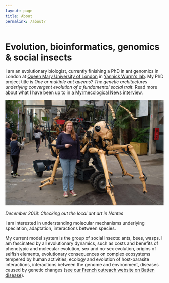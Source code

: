```yaml
---
layout: page
title: About
permalink: /about/
---
```

# Evolution, bioinformatics, genomics & social insects

I am an evolutionary biologist, currently finishing a PhD in ant genomics in London at [Queen Mary University of London](http://www.sbcs.qmul.ac.uk/research/) in [Yannick Wurm's lab](https://wurmlab.github.io/team/efavreau/index.html).
My PhD project title is _One or multiple ant queens? The genetic architectures underlying convergent evolution of a fundamental social trait_. Read more about what I have been up to in [a Myrmecological News interview](https://blog.myrmecologicalnews.org/2019/03/20/doing-an-ant-phd-emeline-favreau/).



![checking ant art in Nantes](assets/2018-12-EF-ant-machine-de-lile.jpg)


_December 2018: Checking out the local ant art in Nantes_


I am interested in understanding molecular mechanisms underlying speciation, adaptation, interactions between species.

My current model system is the group of social insects: ants, bees, wasps. I am fascinated by all evolutionary dynamics, such as costs and benefits of phenotypic and molecular evolution, sex and no-sex evolution, origins of selfish elements, evolutionary consequences on complex ecosystems tempered by human activities, ecology and evolution of host-parasite interactions, interactions between the genome and environment, diseases caused by genetic changes ([see our French outreach website on Batten disease](http://cln.jmfavreau.info/index.html)).
